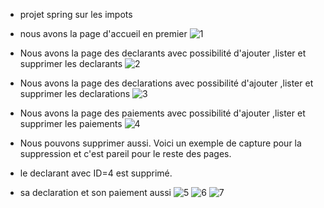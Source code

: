 * projet spring sur les impots 
* nous avons la page d'accueil en premier 
![1](https://github.com/briyannEmmanuel/impot/assets/95581637/53a06fbc-8d4a-44bc-bb49-a31b608d3bc3)

* Nous avons la page des declarants avec possibilité d'ajouter ,lister et supprimer les declarants
![2](https://github.com/briyannEmmanuel/impot/assets/95581637/f17beb9c-c689-49f9-84af-fd65d1821256)

* Nous avons la page des declarations avec possibilité d'ajouter ,lister et supprimer les declarations
![3](https://github.com/briyannEmmanuel/impot/assets/95581637/45335792-af83-475c-8eac-b987bdcdd8c8)

* Nous avons la page des paiements avec possibilité d'ajouter ,lister et supprimer les paiements
![4](https://github.com/briyannEmmanuel/impot/assets/95581637/f37abdd6-ad54-43b1-9b5b-a4a8b5a9863e)

* Nous pouvons supprimer aussi. Voici un exemple de capture pour la suppression et c'est pareil pour le reste des pages.
* le declarant avec ID=4 est supprimé.
* sa declaration et son paiement aussi 
![5](https://github.com/briyannEmmanuel/impot/assets/95581637/20b19244-5743-4f0f-bf8e-dd1785a07949)
![6](https://github.com/briyannEmmanuel/impot/assets/95581637/affbbced-a1cd-40e9-ab27-12341e6cb8e8)
![7](https://github.com/briyannEmmanuel/impot/assets/95581637/b9464a69-c574-4010-a751-f87ea45217f3)
